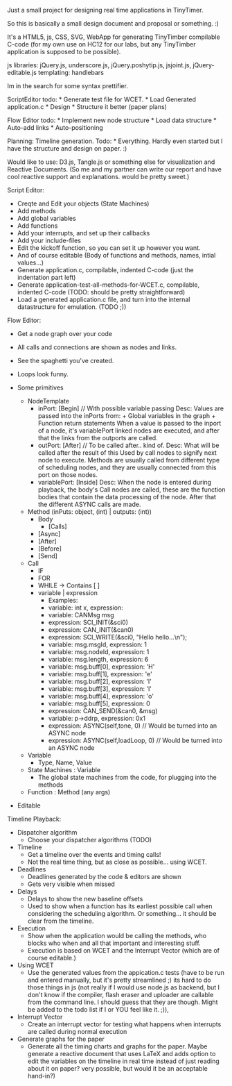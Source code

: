 Just a small project for designing real time applications in TinyTimer.

So this is basically a small design document and proposal or something. :)

It's a HTML5, js, CSS, SVG, WebApp for generating TinyTimber compilable C-code (for my own use on HC12 for our labs, but any TinyTimber application is supposed to be possible).

js libraries: jQuery.js, underscore.js, jQuery.poshytip.js, jsjoint.js, jQuery-editable.js
templating: handlebars

Im in the search for some syntax prettifier.

ScriptEditor todo:
	* Generate test file for WCET.
	* Load Generated application.c
	* Design
	* Structure it better (paper plans)

Flow Editor todo: 
	* Implement new node structure
	* Load data structure
	* Auto-add links
	* Auto-positioning

Planning: Timeline generation.
Todo:
	* Everything. Hardly even started but I have the structure and design on paper. :)

Would like to use: D3.js, Tangle.js or something else for visualization and Reactive Documents. (So me and my partner can write our report and have cool reactive support and explanations. would be pretty sweet.)

Script Editor:
  - Creqte and Edit your objects (State Machines)
  - Add methods
  - Add global variables
  - Add functions
  - Add your interrupts, and set up their callbacks
  - Add your include-files
  - Edit the kickoff function, so you can set it up however you want.
  - And of course editable (Body of functions and methods, names, intial values...)
  - Generate application.c, compilable, indented C-code (just the indentation part left)
  - Generate application-test-all-methods-for-WCET.c, compilable, indented C-code (TODO: should be pretty straightforward)
  - Load a generated application.c file, and turn into the internal datastructure for emulation. (TODO ;))

Flow Editor:
  - Get a node graph over your code
  - All calls and connections are shown as nodes and links. 
  - See the spaghetti you've created. 
  - Loops look funny. 
  - Some primitives
  	* NodeTemplate
  		+ inPort: [Begin] // With possible variable passing
  			Desc: Values are passed into the inPorts from:
  				+ Global variables in the graph
  				+ Function return statements
  			When a value is passed to the inport of a node, it's variablePort linked nodes are executed, and after that the links from the outports are called. 
  		+ outPort: [After] // To be called after.. kind of.
  			Desc: What will be called after the result of this
  			Used by call nodes to signify next node to execute.
  			Methods are usually called from different type of scheduling nodes, and they are usually connected from this port on those nodes. 
  		+ variablePort: [Inside] 
  			Desc: When the node is entered during playback, the body's Call nodes are called, these are the function bodies that contain the data processing of the node. After that the different ASYNC calls are made. 
  	* Method (inPuts: object, (int) | outputs: (int))
  		- Body
  			+ [Calls]
  		- [Async]
  		- [After]
  		- [Before]
  		- [Send]
  	* Call
  		- IF
  		- FOR
  		- WHILE -> Contains [  ]
  		- variable | expression
  			+ Examples:
  			+ variable: int x, expression: 
  			+ variable: CANMsg msg
  			+ expression: SCI_INIT(&sci0)
  			+ expression: CAN_INIT(&can0)
  			+ expression: SCI_WRITE(&sci0, "Hello hello...\n");
  			+ variable: msg.msgId, expression: 1
  			+ variable: msg.nodeId, expression: 1
  			+ variable: msg.length, expression: 6
			+ variable: msg.buff[0], expression: 'H'
			+ variable: msg.buff[1], expression: 'e'
			+ variable: msg.buff[2], expression: 'l'
			+ variable: msg.buff[3], expression: 'l'
			+ variable: msg.buff[4], expression: 'o'
			+ variable: msg.buff[5], expression: 0
			+ expression: CAN_SEND(&can0, &msg)
			+ variable: p->ddrp, expression: 0x1
			+ expression: ASYNC(self,tone, 0)  // Would be turned into an ASYNC node
			+ expression: ASYNC(self,loadLoop, 0) // Would be turned into an ASYNC node
  	* Variable
  		- Type, Name, Value
  	* State Machines : Variable
  		- The global state machines from the code, for plugging into the methods
  	* Function  : Method (any args)

  - Editable

Timeline Playback:
  - Dispatcher algorithm
  	+ Choose your dispatcher algorithms (TODO)
  - Timeline
  	+ Get a timeline over the events and timing calls!
  	+ Not the real time thing, but as close as possible... using WCET.
  - Deadlines
  	+ Deadlines generated by the code & editors are shown
  	+ Gets very visible when missed
  - Delays
  	+ Delays to show the new baseline offsets 
  	+ Used to show when a function has its earliest possible call when considering the scheduling algorithm. Or something... it should be clear from the timeline.
  - Execution 
  	+ Show when the application would be calling the methods, who blocks who when and all that important and interesting stuff. 
  	+ Execution is based on WCET and the Interrupt Vector (which are of course editable.)
  - Using WCET
  	+ Use the generated values from the appication.c tests (have to be run and entered manually, but it's pretty streamlined ;) its hard to do those things in js (not really if I would use node.js as backend, but I don't know if the compiler, flash eraser and uploader are callable from the command line. I should guess that they are though. Might be added to the todo list if I or YOU feel like it. ;)), 
  - Interrupt Vector
  	+ Create an interrupt vector for testing what happens when interrupts are called during normal execution
  - Generate graphs for the paper
  	+ Generate all the timing charts and graphs for the paper. Maybe generate a reactive document that uses LaTeX and adds option to edit the variables on the timeline in real time instead of just reading about it on paper? very possible, but would it be an acceptable hand-in?)

